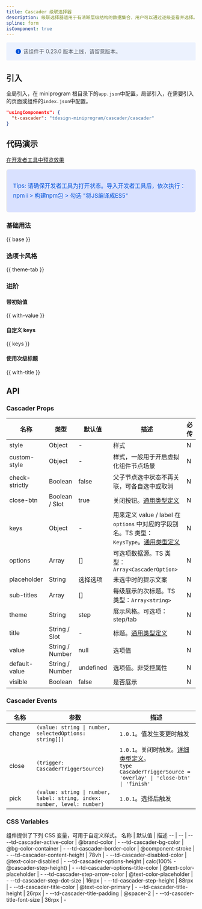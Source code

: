 ```yaml
---
title: Cascader 级联选择器
description: 级联选择器适用于有清晰层级结构的数据集合，用户可以通过逐级查看并选择。
spline: form
isComponent: true
---
```


<div style="background: #ecf2fe; display: flex; align-items: center; line-height: 20px; padding: 14px 24px; border-radius: 3px; color: #555a65">
  <svg fill="none" viewBox="0 0 16 16" width="16px" height="16px" style="margin-right: 5px">
    <path fill="#0052d9" d="M8 15A7 7 0 108 1a7 7 0 000 14zM7.4 4h1.2v1.2H7.4V4zm.1 2.5h1V12h-1V6.5z" fillOpacity="0.9"></path>
  </svg>
  该组件于 0.23.0 版本上线，请留意版本。
</div>

## 引入

全局引入，在 miniprogram 根目录下的`app.json`中配置，局部引入，在需要引入的页面或组件的`index.json`中配置。

```json
"usingComponents": {
  "t-cascader": "tdesign-miniprogram/cascader/cascader"
}
```

## 代码演示

<a href="https://developers.weixin.qq.com/s/i75I6imI7TSh" title="在开发者工具中预览效果" target="_blank" rel="noopener noreferrer"> 在开发者工具中预览效果 </a>

<blockquote style="background-color: #d9e1ff; font-size: 15px; line-height: 26px;margin: 16px 0 0;padding: 16px; border-radius: 6px; color: #0052d9" >
<p>Tips: 请确保开发者工具为打开状态。导入开发者工具后，依次执行：npm i > 构建npm包 > 勾选 "将JS编译成ES5"</p>
</blockquote>

### 基础用法

{{ base }}

### 选项卡风格

{{ theme-tab }}

### 进阶

#### 带初始值

{{ with-value }}

#### 自定义 keys

{{ keys }}

#### 使用次级标题

{{ with-title }}

## API

### Cascader Props

名称 | 类型 | 默认值 | 描述 | 必传
-- | -- | -- | -- | --
style | Object | - | 样式 | N
custom-style | Object | - | 样式，一般用于开启虚拟化组件节点场景 | N
check-strictly | Boolean | false | 父子节点选中状态不再关联，可各自选中或取消 | N
close-btn | Boolean / Slot | true | 关闭按钮。[通用类型定义](https://github.com/Tencent/tdesign-miniprogram/blob/develop/src/common/common.ts) | N
keys | Object | - | 用来定义 value / label 在 `options` 中对应的字段别名。TS 类型：`KeysType`。[通用类型定义](https://github.com/Tencent/tdesign-miniprogram/blob/develop/src/common/common.ts) | N
options | Array | [] | 可选项数据源。TS 类型：`Array<CascaderOption>` | N
placeholder | String | 选择选项 | 未选中时的提示文案 | N
sub-titles | Array | [] | 每级展示的次标题。TS 类型：`Array<string>` | N
theme | String | step | 展示风格。可选项：step/tab | N
title | String / Slot | - | 标题。[通用类型定义](https://github.com/Tencent/tdesign-miniprogram/blob/develop/src/common/common.ts) | N
value | String / Number | null | 选项值 | N
default-value | String / Number | undefined | 选项值。非受控属性 | N
visible | Boolean | false | 是否展示 | N

### Cascader Events

名称 | 参数 | 描述
-- | -- | --
change | `(value: string \| number, selectedOptions: string[])` | `1.0.1`。值发生变更时触发
close | `(trigger: CascaderTriggerSource)` | `1.0.1`。关闭时触发。[详细类型定义](https://github.com/Tencent/tdesign-miniprogram/tree/develop/src/cascader/type.ts)。<br/>`type CascaderTriggerSource = 'overlay' \| 'close-btn' \| 'finish'`<br/>
pick | `(value: string \| number, label: string, index: number, level: number)` | `1.0.1`。选择后触发

### CSS Variables

组件提供了下列 CSS 变量，可用于自定义样式。
名称 | 默认值 | 描述
-- | -- | --
--td-cascader-active-color | @brand-color | -
--td-cascader-bg-color | @bg-color-container | -
--td-cascader-border-color | @component-stroke | -
--td-cascader-content-height | 78vh | -
--td-cascader-disabled-color | @text-color-disabled | -
--td-cascader-options-height | calc(100% - @cascader-step-height) | -
--td-cascader-options-title-color | @text-color-placeholder | -
--td-cascader-step-arrow-color | @text-color-placeholder | -
--td-cascader-step-dot-size | 16rpx | -
--td-cascader-step-height | 88rpx | -
--td-cascader-title-color | @text-color-primary | -
--td-cascader-title-height | 26rpx | -
--td-cascader-title-padding | @spacer-2 | -
--td-cascder-title-font-size | 36rpx | -
